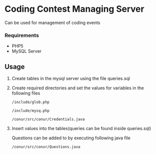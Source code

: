 # Coding Contest Managing Server
Can be used for management of coding events

### Requirements
* PHP5
* MySQL Server

## Usage
1. Create tables in the mysql server using the file queries.sql
2. Create required directories and set the values for variables in the following files

    `/include/glob.php`

    `/include/mysq.php`

    `/conur/src/conur/Credentials.java`
  
3. Insert values into the tables(queries can be found inside queries.sql)

    Questions can be added to by executing following java file
  
      `/conur/src/conur/Questions.java`
